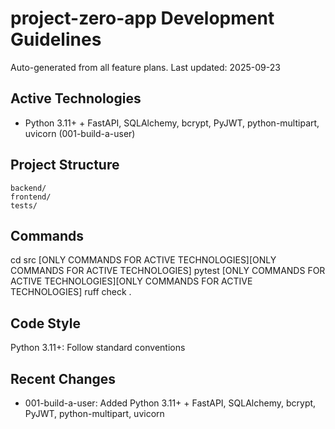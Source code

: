 # project-zero-app Development Guidelines

Auto-generated from all feature plans. Last updated: 2025-09-23

## Active Technologies
- Python 3.11+ + FastAPI, SQLAlchemy, bcrypt, PyJWT, python-multipart, uvicorn (001-build-a-user)

## Project Structure
```
backend/
frontend/
tests/
```

## Commands
cd src [ONLY COMMANDS FOR ACTIVE TECHNOLOGIES][ONLY COMMANDS FOR ACTIVE TECHNOLOGIES] pytest [ONLY COMMANDS FOR ACTIVE TECHNOLOGIES][ONLY COMMANDS FOR ACTIVE TECHNOLOGIES] ruff check .

## Code Style
Python 3.11+: Follow standard conventions

## Recent Changes
- 001-build-a-user: Added Python 3.11+ + FastAPI, SQLAlchemy, bcrypt, PyJWT, python-multipart, uvicorn

<!-- MANUAL ADDITIONS START -->
<!-- MANUAL ADDITIONS END -->